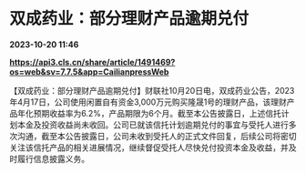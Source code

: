 # 双成药业：部分理财产品逾期兑付

**2023-10-20 11:46**

**https://api3.cls.cn/share/article/1491469?os=web&sv=7.7.5&app=CailianpressWeb**

【双成药业：部分理财产品逾期兑付】财联社10月20日电，双成药业公告，2023年4月17日，公司使用闲置自有资金3,000万元购买隆晟1号的理财产品，该理财产品年化预期收益率为6.2%，产品期限为6个月。截至本公告披露日，上述信托计划本金及投资收益尚未收回。公司已就该信托计划逾期兑付的事宜与受托人进行多次沟通，截至本公告披露日，公司未收到受托人的正式文件回复，后续公司将密切关注该信托产品的相关进展情况，继续督促受托人尽快兑付投资本金及收益，并及时履行信息披露义务。